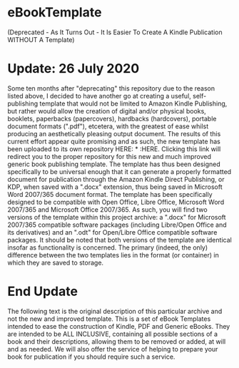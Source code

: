 # eBookTemplate
(Deprecated - As It Turns Out - It Is Easier To Create A Kindle Publication WITHOUT A Template)
# Update: 26 July 2020
Some ten months after "deprecating" this repository due to the reason listed above, I decided to have another go at creating a useful, self-publishing template that would not be limited to Amazon Kindle Publishing, but rather would allow the creation of digital and/or physical books, booklets, paperbacks (papercovers), hardbacks (hardcovers), portable document formats (".pdf"), etcetera, with the greatest of ease whilst producing an aesthetically pleasing output document. The results of this current effort appear quite promising and as such, the new template has been uploaded to its own repository HERE: * :HERE. Clicking this link will redirect you to the proper repository for this new and much improved generic book publishing template. The template has thus been designed specifically to be universal enough that it can generate a properly formatted document for publication through the Amazon Kindle Direct Publishing, or KDP, when saved with a ".docx" extension, thus being saved in Microsoft Word 2007/365 document format. The template has been specifically designed to be compatible with Open Office, Libre Office, Microsoft Word 2007/365 and Microsoft Office 2007/365. As such, you will find two versions of the template within this project archive: a ".docx" for Microsoft 2007/365 compatible software packages (including Libre/Open Office and its derivatives) and an ".odt" for Open/Libre Office compatible software packages. It should be noted that both versions of the template are identical insofar as functionality is concerned. The primary (indeed, the only) difference between the two templates lies in the format (or container) in which they are saved to storage.
# End Update
The following text is the original description of this particular archive and not the new and improved template. This is a set of eBook Templates intended to ease the construction of Kindle, PDF and Generic eBooks. They are intended to be ALL INCLUSIVE, containing all possible sections of a book and their descriptions, allowing them to be removed or added, at will and as needed. We will also offer the service of helping to prepare your book for publication if you should require such a service.

